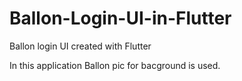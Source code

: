 # Ballon-Login-UI-in-Flutter
Ballon login UI created with Flutter

In this application Ballon pic for bacground is used.
